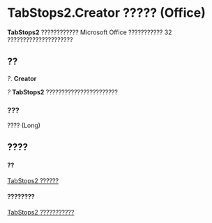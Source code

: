 
# TabStops2.Creator ????? (Office)

 **TabStops2** ???????????? Microsoft Office ??????????? 32 ?????????????????????


## ??

 _?_. **Creator**

 _?_ **TabStops2** ???????????????????????


### ???

???? (Long)


## ????


#### ??


[TabStops2 ??????](1d1d8054-19eb-cd65-f37d-36e93e7fc347.md)
#### ????????


[TabStops2 ???????????](http://msdn.microsoft.com/library/90c91c91-96eb-91d1-90f8-f41d2a6d2dd7%28Office.15%29.aspx)